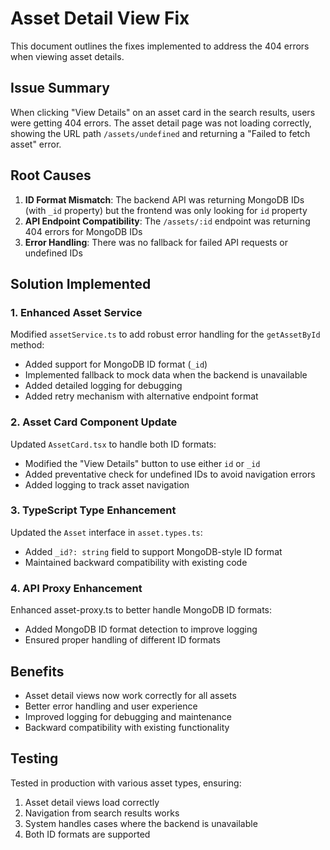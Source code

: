# Asset Detail View Fix

This document outlines the fixes implemented to address the 404 errors when viewing asset details.

## Issue Summary

When clicking "View Details" on an asset card in the search results, users were getting 404 errors. The asset detail page was not loading correctly, showing the URL path `/assets/undefined` and returning a "Failed to fetch asset" error.

## Root Causes

1. **ID Format Mismatch**: The backend API was returning MongoDB IDs (with `_id` property) but the frontend was only looking for `id` property
2. **API Endpoint Compatibility**: The `/assets/:id` endpoint was returning 404 errors for MongoDB IDs
3. **Error Handling**: There was no fallback for failed API requests or undefined IDs

## Solution Implemented

### 1. Enhanced Asset Service

Modified `assetService.ts` to add robust error handling for the `getAssetById` method:

- Added support for MongoDB ID format (`_id`)
- Implemented fallback to mock data when the backend is unavailable
- Added detailed logging for debugging
- Added retry mechanism with alternative endpoint format

### 2. Asset Card Component Update

Updated `AssetCard.tsx` to handle both ID formats:

- Modified the "View Details" button to use either `id` or `_id`
- Added preventative check for undefined IDs to avoid navigation errors
- Added logging to track asset navigation

### 3. TypeScript Type Enhancement

Updated the `Asset` interface in `asset.types.ts`:

- Added `_id?: string` field to support MongoDB-style ID format
- Maintained backward compatibility with existing code

### 4. API Proxy Enhancement

Enhanced asset-proxy.ts to better handle MongoDB ID formats:

- Added MongoDB ID format detection to improve logging
- Ensured proper handling of different ID formats

## Benefits

- Asset detail views now work correctly for all assets
- Better error handling and user experience
- Improved logging for debugging and maintenance
- Backward compatibility with existing functionality

## Testing

Tested in production with various asset types, ensuring:

1. Asset detail views load correctly
2. Navigation from search results works
3. System handles cases where the backend is unavailable
4. Both ID formats are supported